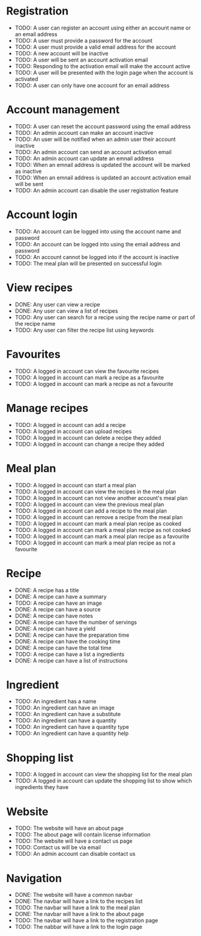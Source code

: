 # Registration
* TODO: A user can register an account using either an account name or an email address
* TODO: A user must provide a password for the account
* TODO: A user must provide a valid email address for the account
* TODO: A new account will be inactive
* TODO: A user will be sent an account activation email
* TODO: Responding to the activation email will make the account active
* TODO: A user will be presented with the login page when the account is activated
* TODO: A user can only have one account for an email address

# Account management
* TODO: A user can reset the account password using the email address
* TODO: An admin account can make an account inactive
* TODO: An user will be notified when an admin user their account inactive
* TODO: An admin account can send an account activation email
* TODO: An admin account can update an emnail address
* TODO: When an emnail address is updated the account will be marked as inactive
* TODO: When an emnail address is updated an account activation email will be sent
* TODO: An admin account can disable the user registration feature

# Account login
* TODO: An account can be logged into using the account name and password
* TODO: An account can be logged into using the email address and password
* TODO: An account cannot be logged into if the account is inactive
* TODO: The meal plan will be presented on successful login

# View recipes
* DONE: Any user can view a recipe
* DONE: Any user can view a list of recipes
* TODO: Any user can search for a recipe using the recipe name or part of the recipe name
* TODO: Any user can filter the recipe list using keywords

# Favourites
* TODO: A logged in account can view the favourite recipes
* TODO: A logged in account can mark a recipe as a favourite
* TODO: A logged in account can mark a recipe as not a favourite

# Manage recipes
* TODO: A logged in account can add a recipe
* TODO: A logged in account can upload recipes
* TODO: A logged in account can delete a recipe they added
* TODO: A logged in account can change a recipe they added

# Meal plan
* TODO: A logged in account can start a meal plan
* TODO: A logged in account can view the recipes in the meal plan
* TODO: A logged in account can not view another account's meal plan
* TODO: A logged in account can view the previous meal plan
* TODO: A logged in account can add a recipe to the meal plan
* TODO: A logged in account can remove a recipe from the meal plan
* TODO: A logged in account can mark a meal plan recipe as cooked
* TODO: A logged in account can mark a meal plan recipe as not cooked
* TODO: A logged in account can mark a meal plan recipe as a favourite
* TODO: A logged in account can mark a meal plan recipe as not a favourite

# Recipe
* DONE: A recipe has a title
* DONE: A recipe can have a summary
* TODO: A recipe can have an image
* DONE: A recipe can have a source
* DONE: A recipe can have notes
* DONE: A recipe can have the number of servings
* DONE: A recipe can have a yield
* DONE: A recipe can have the preparation time
* DONE: A recipe can have the cooking time
* DONE: A recipe can have the total time
* TODO: A recipe can have a list a ingredients
* DONE: A recipe can have a list of instructions

# Ingredient
* TODO: An ingredient has a name
* TODO: An ingredient can have an image
* TODO: An ingredient can have a substitute
* TODO: An ingredient can have a quantity
* TODO: An ingredient can have a quantity type
* TODO: An ingredient can have a quantity help

# Shopping list
* TODO: A logged in account can view the shopping list for the meal plan
* TODO: A logged in account can update the shopping list to show which ingredients they have

# Website
* TODO: The website will have an about page
* TODO: The about page will contain license information
* TODO: The website will have a contact us page
* TODO: Contact us will be via email
* TODO: An admin account can disable contact us

# Navigation
* DONE: The website will have a common navbar
* DONE: The navbar will have a link to the recipes list
* TODO: The navbar will have a link to the meal plan
* DONE: The navbar will have a link to the about page
* TODO: The navbar will have a link to the registration page
* TODO: The nabbar will have a link to the login page
